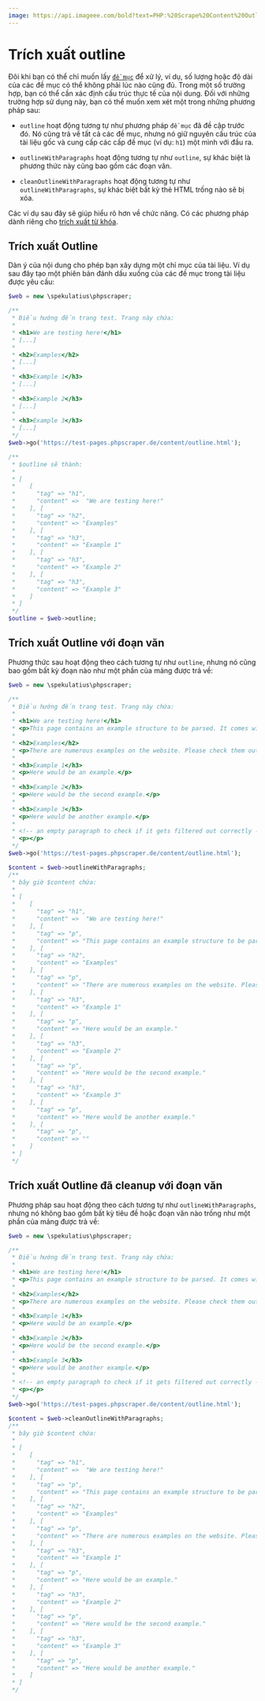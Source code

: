 ```yaml
---
image: https://api.imageee.com/bold?text=PHP:%20Scrape%20Content%20Outline&bg_image=https://images.unsplash.com/photo-1542762933-ab3502717ce7
---
```


# Trích xuất outline

Đôi khi bạn có thể chỉ muốn lấy [`đề mục`](/vi/examples/headings.html) để xử lý, ví dụ, số lượng hoặc độ dài của các đề mục có thể không phải lúc nào cũng đủ. Trong một số trường hợp, bạn có thể cần xác định cấu trúc thực tế của nội dung. Đối với những trường hợp sử dụng này, bạn có thể muốn xem xét một trong những phương pháp sau:

 - `outline` hoạt động tương tự như phương pháp `đề mục` đã đề cập trước đó. Nó cũng trả về tất cả các đề mục, nhưng nó giữ nguyên cấu trúc của tài liệu gốc và cung cấp các cấp đề mục (ví dụ: `h1`) một mình với đầu ra.

 - `outlineWithParagraphs` hoạt động tương tự như `outline`, sự khác biệt là phương thức này cũng bao gồm các đoạn văn.

 - `cleanOutlineWithParagraphs` hoạt động tương tự như `outlineWithParagraphs`, sự khác biệt bất kỳ thẻ HTML trống nào sẽ bị xóa.

Các ví dụ sau đây sẽ giúp hiểu rõ hơn về chức năng. Có các phương pháp dành riêng cho [trích xuất từ ​​khóa](/vi/examples/extract-keywords.html).

## Trích xuất Outline

Dàn ý của nội dung cho phép bạn xây dựng một chỉ mục của tài liệu. Ví dụ sau đây tạo một phiên bản đánh dấu xuống của các đề mục trong tài liệu được yêu cầu:

```php
$web = new \spekulatius\phpscraper;

/**
 * Điều hướng đến trang test. Trang này chứa:
 *
 * <h1>We are testing here!</h1>
 * [...]
 *
 * <h2>Examples</h2>
 * [...]
 *
 * <h3>Example 1</h3>
 * [...]
 *
 * <h3>Example 2</h3>
 * [...]
 *
 * <h3>Example 3</h3>
 * [...]
 */
$web->go('https://test-pages.phpscraper.de/content/outline.html');

/**
 * $outline sẽ thành:
 *
 * [
 *    [
 *      "tag" => "h1",
 *      "content" =>  "We are testing here!"
 *    ], [
 *      "tag" => "h2",
 *      "content" => "Examples"
 *    ], [
 *      "tag" => "h3",
 *      "content" => "Example 1"
 *    ], [
 *      "tag" => "h3",
 *      "content" => "Example 2"
 *    ], [
 *      "tag" => "h3",
 *      "content" => "Example 3"
 *    ]
 * ]
 */
$outline = $web->outline;
```

## Trích xuất Outline với đoạn văn

Phương thức sau hoạt động theo cách tương tự như `outline`, nhưng nó cũng bao gồm bất kỳ đoạn nào như một phần của mảng được trả về:

```php
$web = new \spekulatius\phpscraper;

/**
 * Điều hướng đến trang test. Trang này chứa:
 *
 * <h1>We are testing here!</h1>
 * <p>This page contains an example structure to be parsed. It comes with a number of headings and nested paragraphs as an scrape example.</p>
 *
 * <h2>Examples</h2>
 * <p>There are numerous examples on the website. Please check them out to get more context on how scraping works.</p>
 *
 * <h3>Example 1</h3>
 * <p>Here would be an example.</p>
 *
 * <h3>Example 2</h3>
 * <p>Here would be the second example.</p>
 *
 * <h3>Example 3</h3>
 * <p>Here would be another example.</p>
 *
 * <!-- an empty paragraph to check if it gets filtered out correctly -->
 * <p></p>
 */
$web->go('https://test-pages.phpscraper.de/content/outline.html');

$content = $web->outlineWithParagraphs;
/**
 * bây giờ $content chứa:
 *
 * [
 *    [
 *      "tag" => "h1",
 *      "content" =>  "We are testing here!"
 *    ], [
 *      "tag" => "p",
 *      "content" => "This page contains an example structure to be parsed. It comes with a number of headings and nested paragraphs as an scrape example."
 *    ], [
 *      "tag" => "h2",
 *      "content" => "Examples"
 *    ], [
 *      "tag" => "p",
 *      "content" => "There are numerous examples on the website. Please check them out to get more context on how scraping works."
 *    ], [
 *      "tag" => "h3",
 *      "content" => "Example 1"
 *    ], [
 *      "tag" => "p",
 *      "content" => "Here would be an example."
 *    ], [
 *      "tag" => "h3",
 *      "content" => "Example 2"
 *    ], [
 *      "tag" => "p",
 *      "content" => "Here would be the second example."
 *    ], [
 *      "tag" => "h3",
 *      "content" => "Example 3"
 *    ], [
 *      "tag" => "p",
 *      "content" => "Here would be another example."
 *    ], [
 *      "tag" => "p",
 *      "content" => ""
 *    ]
 * ]
 */
```

## Trích xuất Outline đã cleanup với đoạn văn

Phương pháp sau hoạt động theo cách tương tự như `outlineWithParagraphs`, nhưng nó không bao gồm bất kỳ tiêu đề hoặc đoạn văn nào trống như một phần của mảng được trả về:

```php
$web = new \spekulatius\phpscraper;

/**
 * Điều hướng đến trang test. Trang này chứa:
 *
 * <h1>We are testing here!</h1>
 * <p>This page contains an example structure to be parsed. It comes with a number of headings and nested paragraphs as an scrape example.</p>
 *
 * <h2>Examples</h2>
 * <p>There are numerous examples on the website. Please check them out to get more context on how scraping works.</p>
 *
 * <h3>Example 1</h3>
 * <p>Here would be an example.</p>
 *
 * <h3>Example 2</h3>
 * <p>Here would be the second example.</p>
 *
 * <h3>Example 3</h3>
 * <p>Here would be another example.</p>
 *
 * <!-- an empty paragraph to check if it gets filtered out correctly -->
 * <p></p>
 */
$web->go('https://test-pages.phpscraper.de/content/outline.html');

$content = $web->cleanOutlineWithParagraphs;
/**
 * bây giờ $content chứa:
 *
 * [
 *    [
 *      "tag" => "h1",
 *      "content" =>  "We are testing here!"
 *    ], [
 *      "tag" => "p",
 *      "content" => "This page contains an example structure to be parsed. It comes with a number of headings and nested paragraphs as an scrape example."
 *    ], [
 *      "tag" => "h2",
 *      "content" => "Examples"
 *    ], [
 *      "tag" => "p",
 *      "content" => "There are numerous examples on the website. Please check them out to get more context on how scraping works."
 *    ], [
 *      "tag" => "h3",
 *      "content" => "Example 1"
 *    ], [
 *      "tag" => "p",
 *      "content" => "Here would be an example."
 *    ], [
 *      "tag" => "h3",
 *      "content" => "Example 2"
 *    ], [
 *      "tag" => "p",
 *      "content" => "Here would be the second example."
 *    ], [
 *      "tag" => "h3",
 *      "content" => "Example 3"
 *    ], [
 *      "tag" => "p",
 *      "content" => "Here would be another example."
 *    ]
 * ]
 */
```
